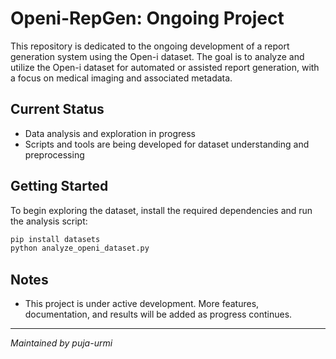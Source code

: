 # Openi-RepGen: Ongoing Project

This repository is dedicated to the ongoing development of a report generation system using the Open-i dataset. The goal is to analyze and utilize the Open-i dataset for automated or assisted report generation, with a focus on medical imaging and associated metadata.

## Current Status
- Data analysis and exploration in progress
- Scripts and tools are being developed for dataset understanding and preprocessing

## Getting Started
To begin exploring the dataset, install the required dependencies and run the analysis script:

```bash
pip install datasets
python analyze_openi_dataset.py
```

## Notes
- This project is under active development. More features, documentation, and results will be added as progress continues.

---
*Maintained by puja-urmi*